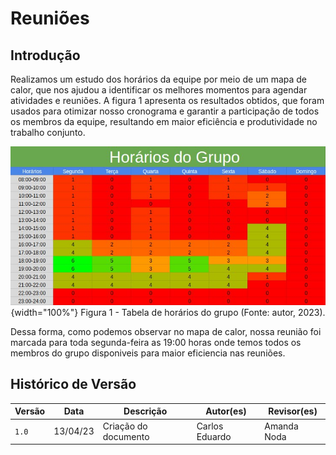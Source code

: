 # Reuniões 

## Introdução
Realizamos um estudo dos horários da equipe por meio de um mapa de calor, que nos ajudou a identificar os melhores momentos para agendar atividades e reuniões. A figura 1 apresenta os resultados obtidos, que foram usados para otimizar nosso cronograma e garantir a participação de todos os membros da equipe, resultando em maior eficiência e produtividade no trabalho conjunto.
<center>

![Tabela de horarios](../assets/reunioes/grade-geral.jpeg){width="100%"}
Figura 1 - Tabela de horários do grupo (Fonte: autor, 2023).
</center>

Dessa forma, como podemos observar no mapa de calor, nossa reunião foi marcada para toda segunda-feira as 19:00 horas onde temos todos os membros do grupo disponiveis para maior eficiencia nas reuniões.

## Histórico de Versão

|  Versão  |   Data   |                      Descrição                      |    Autor(es)   |  Revisor(es)  |
| -------- | -------- | --------------------------------------------------- | -------------- | ------------- |
|  `1.0`   | 13/04/23 | Criação do documento                                | Carlos Eduardo | Amanda Noda |